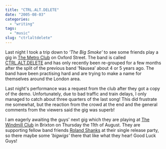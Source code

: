 ```yaml
---
title: "CTRL.ALT.DELETE"
date: "2005-08-03"
categories:
  - "writing"
tags:
  - "music"
slug: "ctrlaltdelete"
---
```


Last night I took a trip down to _‘The Big Smoke’_ to see some friends play a gig in [The Metro Club](https://www.blowupmetro.com/) on Oxford Street. The band is called [CTRL.ALT.DELETE](https://www.ctrl-alt-delete-music.co.uk/) and has only recently been re-grouped for a few months after the split of the previous band 'Nausea’ about 4 or 5 years ago. The band have been practising hard and are trying to make a name for themselves around the London area.

<!-- ![Demo Cover](/images/DSCF0033.JPG-thumb_140_105.jpg) -->

Last night's performance was a request from the club after they got a copy of the demo. Unfortunately, due to bad traffic and train delays, I only managed to catch about three quarters of the last song! This did frustrate me somewhat, but the reaction from the crowd at the end and the general comments from the viewers said the gig was superb!

<!-- ![On Stage](/images/stage1.jpg-thumb_140_105.jpg) -->

I am eagerly awaiting the guys' next gig which they are playing at [The Windmill Club](https://www.windmillbrixton.co.uk/) in Brixton on Thursday the 11th of August. They are supporting fellow band friends [Roland Shanks](https://www.rolandshanks.com/) at their single release party, so there maybe some _'bigwigs’_ there that like what they hear! Good Luck Guys!
